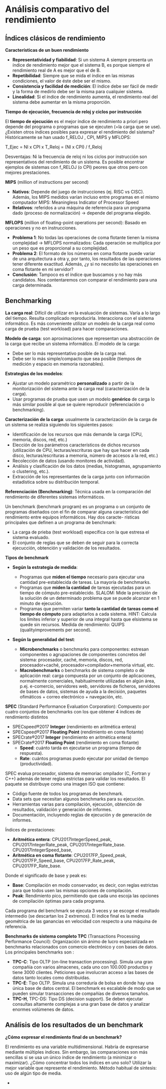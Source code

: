# Análisis comparativo del rendimiento

## Índices clásicos de rendimiento

**Características de un buen rendimiento**

  - **Representatividad y fiabilidad**: Si un sistema A siempre presenta un índice de rendimiento mejor que el sistema B, es porque siempre el rendimiento real de A es mejor que el de B.
  - **Repetibilidad**: Siempre que se mida el índice en las mismas condiciones, el valor de éste debe ser el mismo.
  - **Consistencia y facilidad de medición**: El índice debe ser fácil de medir y la forma de medirlo debe ser la misma para cualquier sistema.
  - **Linealidad**: Si el índice de rendimiento aumenta, el rendimiento real del sistema debe aumentar en la misma proporción.

**Tiempo de ejecución, frecuencia de reloj y ciclos por instrucción**

El **tiempo de ejecución** es el mejor índice de rendimiento a priori pero depende del programa o programas que se ejecuten (=la carga que se use). ¿Existen otros índices posibles para expresar el rendimiento del sistema? Históricamente se han usado f_RELOJ , CPI, MIPS y MFLOPS:

T_Ejec = NI x CPI x T_Reloj = (NI x CPI) / f_Reloj

Desventajas: Ni la frecuencia de reloj ni los ciclos por instrucción son representativos del rendimiento de un sistema. Es posible encontrar ejemplos de sistemas con f_RELOJ (o CPI) peores que otros pero con mejores prestaciones.

**MIPS** (million of instructions per second)
  - **Nativos**: Depende del juego de instrucciones (ej. RISC vs CISC).  Además, los MIPS medidos varían incluso entre programas en el mismo computador MIPS: Meaningless Indicator of Processor Speed
  - **Relativos**: referidos a una máquina de referencia para un programa dado (proceso de normalización) -> depende del programa elegido.

**MFLOPS** (million of floating-point operations per second): Basado en operaciones y no en instrucciones.
  - **Problema 1**: No todas las operaciones de coma flotante tienen la misma complejidad -> MFLOPS normalizados: Cada operación se multiplica por un peso que es proporcional a su complejidad.
  - **Problema 2**: El formato de los números en coma flotante puede variar de una arquitectura a otra y, por tanto, los resultados de las operaciones tener diferente exactitud. Además, ¿y si no necesito las operaciones en coma flotante en mi servidor?
  - **Conclusión**: Tampoco es el índice que buscamos y no hay más candidatos. Nos contentaremos con comparar el rendimiento para una carga determinada.

## Benchmarking

**La carga real**: Difícil de utilizar en la evaluación de sistemas. Varía a lo largo del tiempo. Resulta complicado reproducirla. Interacciona con el sistema informático. Es más conveniente utilizar un modelo de la carga real como carga de prueba (test workload) para hacer comparaciones.

**Modelo de carga**: son aproximaciones que representan una abstracción de la carga que recibe un sistema informático. El modelo de la carga:
  - Debe ser lo más representativo posible de la carga real.
  - Debe ser lo más simple/compacto que sea posible (tiempos de medición y espacio en memoria razonables).

**Estrategias de los modelos**:
  - Ajustar un modelo paramétrico **personalizado** a partir de la monitorización del sistema ante la carga real (caracterización de la carga).
  - Usar programas de prueba que usen un modelo **genérico** de carga lo más similar posible al que se quiere reproducir (referenciación o benchmarking).

**Caracterización de la carga**: usualmente la caracterización de la carga de un sistema se realiza siguiendo los siguientes pasos:
  - Identificación de los recursos que más demande la carga (CPU, memoria, discos, red, etc.)
  - Elección de los parámetros característicos de dichos recursos (utilización de CPU, lecturas/escrituras que hay que hacer en cada disco, lecturas/escrituras a memoria, número de accesos a la red, etc.)
  - Recolección de datos (usando monitores de actividad).
  - Análisis y clasificación de los datos (medias, histogramas, agrupamiento o clustering, etc.).
  - Extracción de los representantes de la carga junto con información estadística sobre su distribución temporal.

**Referenciación (Benchmarking)**: Técnica usada en la comparación del rendimiento de diferentes sistemas informáticos.

Un benchmark (benchmark program) es un programa o un conjunto de programas diseñados con el fin de comparar alguna característica del rendimiento entre equipos informáticos. Hay dos caracte- rísticas principales que definen a un programa de benchmark:
  - La carga de prieba (test workload) específica con la que estresa el sistema evaluado.
  - El conjunto de reglas que se deben de seguir para la correcta ejecucción, obtención y validación de los resultados.

**Tipos de benchmark**

  - **Según la estrategia de medida**:
    - Programas que **miden el tiempo** necesario para ejecutar una cantidad pre-establecida de tareas. La mayoría de benchmarks.
    - Programas que **miden la cantidad** de tareas ejecutadas para un tiempo de cómputo pre-establecido. SLALOM: Mide la precisión de la solución de un determinado problema que se puede alcanzar en 1 minuto de ejecución.
    - Programas que permiten variar **tanto la cantidad de tareas como el tiempo de cómputo** para adaptarlos a cada sistema. HINT: Calcula los límites inferior y superior de una integral hasta que elsistema se quede sin recursos. Medida de rendimiento: QUIPS (qualityimprovements per second).

  - **Según la generalidad del test**:
    - **Microbenchmarks** o benchmarks para componentes: estresan componentes o agrupaciones de componentes concretos del sistema: procesador, caché, memoria, discos, red, procesador+caché, procesador+compilador+memoria virtual, etc.
    - **Macrobenchmarks** o benchmarks de sistema completo o de aplicación real: carga compuesta por un conjunto de aplicaciones, normalmente comerciales, habitualmente utilizadas en algún área, p.ej. e-comercio, servidores web, servidores de ficheros, servidores de bases de datos, sistemas de ayuda a la decisión, paquetes ofimáticos + correo electrónico + navegación, etc.


**SPEC** (Standard Performance Evaluation Corporation): Compuesto por cuatro conjuntos de benchmarks con los que obtener 4 índices de rendimiento distintos
  - SPECspeed®2017 **Integer** (rendimiento en aritmética entera)
  - SPECspeed®2017 **Floating Point** (rendimiento en coma flotante)
  - SPECrate®2017 **Integer** (rendimiento en aritmética entera)
  - SPECrate®2017 **Floating Point** (rendimiento en coma flotante)
    - **Speed**: cuánto tarda en ejecutarse un programa (tiempo de respuesta).
    - **Rate**: cuántos programas puedo ejecutar por unidad de tiempo (productividad).

SPEC evalua procesador, sistema de memoriac ompilador (C, Fortran y C++) además de tener reglas estrictas para validar los resultados. El paquete se distribuye como una imagen ISO que contiene:
  - Código fuente de todos los programas de benchmark.
  - Data sets que necesitan algunos benchmarks para su ejecución.
  - Herramientas varias para compilación, ejecución, obtención de resultados, validación y generación de informes.
  - Documentación, incluyendo reglas de ejecución y de generación de informes.

Índices de prestaciones:
  - **Aritmética entera**: CPU2017IntegerSpeed_peak, CPU2017IntegerRate_peak, CPU2017IntegerRate_base. CPU2017IntegerSpeed_base,
  - **Aritmética en coma flotante**: CPU2017FP_Speed_peak, CPU2017FP_Speed_base, CPU2017FP_Rate_peak, CPU2017FP_Rate_base.

Donde el significado de base y peak es:
  - **Base**: Compilación en modo conservador, es decir, con reglas estrictas para que todos usen las mismas opciones de compilación.
  - **Peak**: Rendimiento pico, permitiendo que cada uno escoja las opciones de compilación óptimas para cada programa.

Cada programa del benchmark se ejecuta 3 veces y se escoge el resultado intermedio (se descartan los 2 extremos). El índice final es la media geométrica de las ganancias en velocidad con respecto a una máquina de referencia.

**Benchmarks de sistema completo TPC** (Transactions Processing Performance Council): Organización sin ánimo de lucro especializada en benchmarks relacionados con comercio electrónico y con bases de datos. Los principales benchmarks son :
  - **TPC-C**: Tipo OLTP (on-line transaction processing). Simula una gran compañía con varios almacenes, cada uno con 100.000 productos y tiene 3000 clientes. Peticiones que involucran acceso a las bases de datos tanto locales como distribuidas.
  - **TPC-E**: Tipo OLTP. Simula una correduría de bolsa en donde hay una única base de datos central. El benchmark es escalable de modo que se pueden simular transacciones de compañías de diversos tamaños.
  - **TPC-H**, TPC-DS: Tipo DS (decision support). Se deben ejecutar consultas altamente complejas a una gran base de datos y analizar enormes volúmenes de datos.


## Análisis de los resultados de un benchmark

**¿Cómo expresar el rendimiento final de un benchmark?**

El rendimiento es una variable multidimensional. Habría de expresarse mediante múltiples índices. Sin embargo, las comparaciones son más sencillas si se usa un único índice de rendimiento (a minimizar o maximizar). ¿Cómo concentrar todos los índices en uno solo? Utilizar la mejor variable que represente el rendimiento. Método habitual de síntesis: uso de algún tipo de media.






























-

